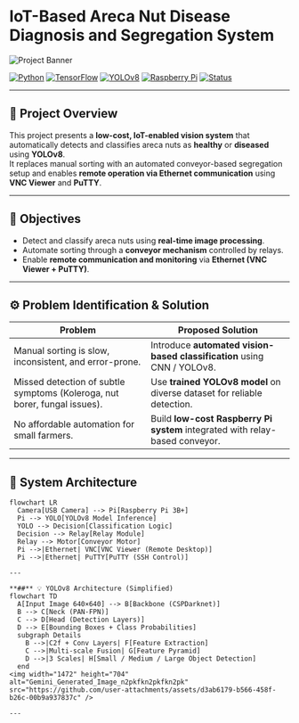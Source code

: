# IoT-Based Areca Nut Disease Diagnosis and Segregation System

![Project Banner](./banner.svg)

[![Python](https://img.shields.io/badge/Python-3.8%2B-blue)]()
[![TensorFlow](https://img.shields.io/badge/TensorFlow-2.x-orange)]()
[![YOLOv8](https://img.shields.io/badge/YOLOv8-Detection-green)]()
[![Raspberry Pi](https://img.shields.io/badge/Raspberry%20Pi-3B%2B-red)]()
[![Status](https://img.shields.io/badge/Status-Prototype-yellow)]()

---

## 🚀 Project Overview

This project presents a **low-cost, IoT-enabled vision system** that automatically detects and classifies areca nuts as **healthy** or **diseased** using **YOLOv8**.  
It replaces manual sorting with an automated conveyor-based segregation setup and enables **remote operation via Ethernet communication** using **VNC Viewer** and **PuTTY**.

---

## 🎯 Objectives

- Detect and classify areca nuts using **real-time image processing**.  
- Automate sorting through a **conveyor mechanism** controlled by relays.  
- Enable **remote communication and monitoring** via **Ethernet (VNC Viewer + PuTTY)**.

---

## ⚙️ Problem Identification & Solution

| Problem | Proposed Solution |
|----------|------------------|
| Manual sorting is slow, inconsistent, and error-prone. | Introduce **automated vision-based classification** using CNN / YOLOv8. |
| Missed detection of subtle symptoms (Koleroga, nut borer, fungal issues). | Use **trained YOLOv8 model** on diverse dataset for reliable detection. |
| No affordable automation for small farmers. | Build **low-cost Raspberry Pi system** integrated with relay-based conveyor. |

---

## 🧩 System Architecture

```mermaid
flowchart LR
  Camera[USB Camera] --> Pi[Raspberry Pi 3B+]
  Pi --> YOLO[YOLOv8 Model Inference]
  YOLO --> Decision[Classification Logic]
  Decision --> Relay[Relay Module]
  Relay --> Motor[Conveyor Motor]
  Pi -->|Ethernet| VNC[VNC Viewer (Remote Desktop)]
  Pi -->|Ethernet| PuTTY[PuTTY (SSH Control)]

---

**##** 💡 YOLOv8 Architecture (Simplified)
flowchart TD
  A[Input Image 640×640] --> B[Backbone (CSPDarknet)]
  B --> C[Neck (PAN-FPN)]
  C --> D[Head (Detection Layers)]
  D --> E[Bounding Boxes + Class Probabilities]
  subgraph Details
    B -->|C2f + Conv Layers| F[Feature Extraction]
    C -->|Multi-scale Fusion| G[Feature Pyramid]
    D -->|3 Scales| H[Small / Medium / Large Object Detection]
  end
<img width="1472" height="704" alt="Gemini_Generated_Image_n2pkfkn2pkfkn2pk" src="https://github.com/user-attachments/assets/d3ab6179-b566-458f-b26c-00b9a937837c" />

---

